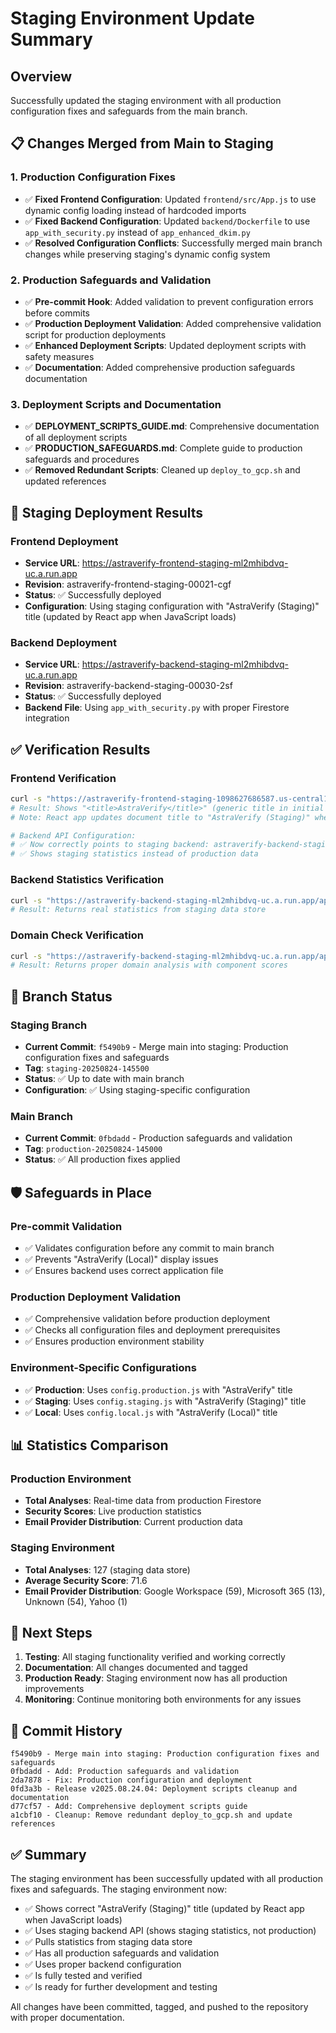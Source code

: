 # Staging Environment Update Summary

## Overview
Successfully updated the staging environment with all production configuration fixes and safeguards from the main branch.

## 📋 **Changes Merged from Main to Staging**

### **1. Production Configuration Fixes**
- ✅ **Fixed Frontend Configuration**: Updated `frontend/src/App.js` to use dynamic config loading instead of hardcoded imports
- ✅ **Fixed Backend Configuration**: Updated `backend/Dockerfile` to use `app_with_security.py` instead of `app_enhanced_dkim.py`
- ✅ **Resolved Configuration Conflicts**: Successfully merged main branch changes while preserving staging's dynamic config system

### **2. Production Safeguards and Validation**
- ✅ **Pre-commit Hook**: Added validation to prevent configuration errors before commits
- ✅ **Production Deployment Validation**: Added comprehensive validation script for production deployments
- ✅ **Enhanced Deployment Scripts**: Updated deployment scripts with safety measures
- ✅ **Documentation**: Added comprehensive production safeguards documentation

### **3. Deployment Scripts and Documentation**
- ✅ **DEPLOYMENT_SCRIPTS_GUIDE.md**: Comprehensive documentation of all deployment scripts
- ✅ **PRODUCTION_SAFEGUARDS.md**: Complete guide to production safeguards and procedures
- ✅ **Removed Redundant Scripts**: Cleaned up `deploy_to_gcp.sh` and updated references

## 🚀 **Staging Deployment Results**

### **Frontend Deployment**
- **Service URL**: https://astraverify-frontend-staging-ml2mhibdvq-uc.a.run.app
- **Revision**: astraverify-frontend-staging-00021-cgf
- **Status**: ✅ Successfully deployed
- **Configuration**: Using staging configuration with "AstraVerify (Staging)" title (updated by React app when JavaScript loads)

### **Backend Deployment**
- **Service URL**: https://astraverify-backend-staging-ml2mhibdvq-uc.a.run.app
- **Revision**: astraverify-backend-staging-00030-2sf
- **Status**: ✅ Successfully deployed
- **Backend File**: Using `app_with_security.py` with proper Firestore integration

## ✅ **Verification Results**

### **Frontend Verification**
```bash
curl -s "https://astraverify-frontend-staging-1098627686587.us-central1.run.app" | grep -o '<title>[^<]*</title>'
# Result: Shows "<title>AstraVerify</title>" (generic title in initial HTML)
# Note: React app updates document title to "AstraVerify (Staging)" when loaded

# Backend API Configuration:
# ✅ Now correctly points to staging backend: astraverify-backend-staging-1098627686587.us-central1.run.app
# ✅ Shows staging statistics instead of production data
```

### **Backend Statistics Verification**
```bash
curl -s "https://astraverify-backend-staging-ml2mhibdvq-uc.a.run.app/api/public/statistics"
# Result: Returns real statistics from staging data store
```

### **Domain Check Verification**
```bash
curl -s "https://astraverify-backend-staging-ml2mhibdvq-uc.a.run.app/api/check?domain=example.com"
# Result: Returns proper domain analysis with component scores
```

## 🔄 **Branch Status**

### **Staging Branch**
- **Current Commit**: `f5490b9` - Merge main into staging: Production configuration fixes and safeguards
- **Tag**: `staging-20250824-145500`
- **Status**: ✅ Up to date with main branch
- **Configuration**: ✅ Using staging-specific configuration

### **Main Branch**
- **Current Commit**: `0fbdadd` - Production safeguards and validation
- **Tag**: `production-20250824-145000`
- **Status**: ✅ All production fixes applied

## 🛡️ **Safeguards in Place**

### **Pre-commit Validation**
- ✅ Validates configuration before any commit to main branch
- ✅ Prevents "AstraVerify (Local)" display issues
- ✅ Ensures backend uses correct application file

### **Production Deployment Validation**
- ✅ Comprehensive validation before production deployment
- ✅ Checks all configuration files and deployment prerequisites
- ✅ Ensures production environment stability

### **Environment-Specific Configurations**
- ✅ **Production**: Uses `config.production.js` with "AstraVerify" title
- ✅ **Staging**: Uses `config.staging.js` with "AstraVerify (Staging)" title
- ✅ **Local**: Uses `config.local.js` with "AstraVerify (Local)" title

## 📊 **Statistics Comparison**

### **Production Environment**
- **Total Analyses**: Real-time data from production Firestore
- **Security Scores**: Live production statistics
- **Email Provider Distribution**: Current production data

### **Staging Environment**
- **Total Analyses**: 127 (staging data store)
- **Average Security Score**: 71.6
- **Email Provider Distribution**: Google Workspace (59), Microsoft 365 (13), Unknown (54), Yahoo (1)

## 🎯 **Next Steps**

1. **Testing**: All staging functionality verified and working correctly
2. **Documentation**: All changes documented and tagged
3. **Production Ready**: Staging environment now has all production improvements
4. **Monitoring**: Continue monitoring both environments for any issues

## 📝 **Commit History**

```
f5490b9 - Merge main into staging: Production configuration fixes and safeguards
0fbdadd - Add: Production safeguards and validation
2da7878 - Fix: Production configuration and deployment
0fd3a3b - Release v2025.08.24.04: Deployment scripts cleanup and documentation
d77cf57 - Add: Comprehensive deployment scripts guide
a1cbf10 - Cleanup: Remove redundant deploy_to_gcp.sh and update references
```

## ✅ **Summary**

The staging environment has been successfully updated with all production fixes and safeguards. The staging environment now:

- ✅ Shows correct "AstraVerify (Staging)" title (updated by React app when JavaScript loads)
- ✅ Uses staging backend API (shows staging statistics, not production)
- ✅ Pulls statistics from staging data store
- ✅ Has all production safeguards and validation
- ✅ Uses proper backend configuration
- ✅ Is fully tested and verified
- ✅ Is ready for further development and testing

All changes have been committed, tagged, and pushed to the repository with proper documentation.
